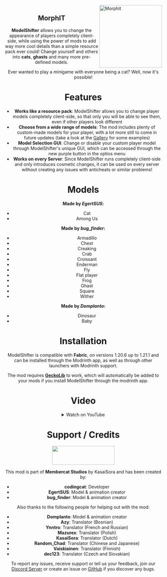 <img src="https://cdn.modrinth.com/data/JQ2QjaSV/0c2cace62ca827dba0f9c796d4fc630276bb2f98_96.webp" height="200" alt="Morphit" align="right">

<div align="center">

## MorphIT

**ModelShifter** allows you to change the appearance of players completely client-side, while using the power of mods to add way more cool details than a simple resource pack ever could! Change yourself and others into **cats**, **ghasts** and many more pre-defined models.

Ever wanted to play a minigame with everyone being a cat? Well, now it's possible!

# Features
- **Works like a resource pack**: ModelShifter allows you to change player models completely client-side, so that only you will be able to see them, even if other players look different
- **Choose from a wide range of models**: The mod includes plenty of custom-made models for your player, with a lot more still to come in future updates (take a look at the [Gallery](https://modrinth.com/mod/model-shifter/gallery) for some examples)
- **Model Selection GUI**: Change or disable your custom player model through ModelShifter's unique GUI, which can be accessed through the new purple button in the optios menu
- **Works on every Server**: Since ModelShifter runs completely client-side and only introduces cosmetic changes, it can be used on every server without creating any issues with anticheats or similar problems!

# Models
**Made by *EgertSUS*:**
- Cat
- Among Us

**Made by *bug_finder*:**
- Armadillo
- Chest
- Creaking
- Crab
- Croissant
- Enderman
- Fly
- Flat player
- Frog
- Ghast
- Square
- Wither

**Made by *Domplanto*:**
- Dinosaur
- Baby

# Installation
ModelShifter is compatible with **Fabric**, on versions 1.20.6 up to 1.21.1 and can be installed through the Modrinth app, as well as through other launchers with Modrinth support.

The mod requires [**GeckoLib**](https://modrinth.com/mod/geckolib) to work, which will automatically be added to your mods if you install ModelShifter through the modrinth app.

# Video
<details>
<summary>Watch on YouTube</summary>
<iframe width="560" height="315" src="https://www.youtube-nocookie.com/embed/vvEL9Lems4o" title="YouTube video player" frameborder="0" allow="accelerometer; autoplay; clipboard-write; encrypted-media; gyroscope; picture-in-picture; web-share" allowfullscreen></iframe>
</details>

# Support / Credits
[<img src="https://codingcat2468.github.io/assets/images/membercat_studios.png" height="60" width="200"/>](https://membercat.com)

This mod is part of **Membercat Studios** by KasaiSora and has been created by:
- **codingcat**: Developer
- **EgertSUS**: Model & animation creator
- **bug_finder**: Model & animation creator

Also thanks to the following people for helping out with the mod:
- **Domplanto**: Model & animation creator
- **Azy**: Translator (Bosnian)
- **Ynntro**: Translator (French and Russian)
- **Mazurex**: Translator (Polish)
- **KasaiSora**: Translator (Dutch)
- **Random_Chad**: Translator (Chinese and Japanese)
- **Vaiskiainen**: Translator (Finnish)
- **dec123**: Translator (Czech and Slovakian)

To report any issues, receive support or tell us your feedback, join our [Discord Server](https://dc.kasai.gg/) or create an issue on [GitHub](https://github.com/codingcat2468/ModelShifter/issues) if you discover any bugs.
